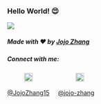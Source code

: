 ### Hello World! 😍

<img src = "https://i.imgur.com/jwia2Yo.gifv">


##### Made with ❤️ by [Jojo Zhang](https://github.com/nomadkitty)

##### Connect with me: 

&nbsp;&nbsp;&nbsp; &nbsp;&nbsp;&nbsp;&nbsp;&nbsp;
<a href="https://twitter.com/JojoZhang15"><img src="https://img.icons8.com/android/24/000000/twitter.png" height="20px" width="20px"/></a>
&nbsp;&nbsp;&nbsp; &nbsp;&nbsp;&nbsp; &nbsp;&nbsp;&nbsp; &nbsp;&nbsp;&nbsp; &nbsp;&nbsp;&nbsp; &nbsp;&nbsp;&nbsp;
<a href="https://www.linkedin.com/in/jojo-zhang/"><img src="https://img.icons8.com/android/24/000000/linkedin.png" height="20px" width="20px"/></a>

[@JojoZhang15](https://twitter.com/JojoZhang15) &nbsp;&nbsp;&nbsp;
[@jojo-zhang](https://www.linkedin.com/in/jojo-zhang/)
